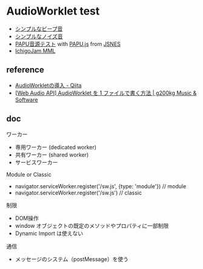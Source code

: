 # AudioWorklet test

- [シンプルなビープ音](https://code4fukui.github.io/audioworklet-test/beep.html)
- [シンプルなノイズ音](https://code4fukui.github.io/audioworklet-test/noise.html)
- [PAPU音源テスト](https://code4fukui.github.io/audioworklet-test/papu.html) with [PAPU.js](https://github.com/taisukef/jsnes/blob/master/src/papu.js) from [JSNES](https://github.com/taisukef/jsnes)
- [IchigoJam MML](https://code4fukui.github.io/audioworklet-test/mml.html)

## reference

- [AudioWorkletの導入 - Qiita](https://qiita.com/ryoyakawai/items/1160586653330ccbf4a4)
- [[Web Audio API] AudioWorklet を 1 ファイルで書く方法 | g200kg Music & Software](https://www.g200kg.com/archives/2019/01/audioworklet-1.html)

## doc

ワーカー
- 専用ワーカー (dedicated worker)
- 共有ワーカー (shared worker)
- サービスワーカー

Module or Classic
- navigator.serviceWorker.register('/sw.js', {type: 'module'}) // module
- navigator.serviceWorker.register('/sw.js') // classic

制限
- DOM操作
- window オブジェクトの既定のメソッドやプロパティに一部制限
- Dynamic Import は使えない

通信
- メッセージのシステム（postMessage）を使う
